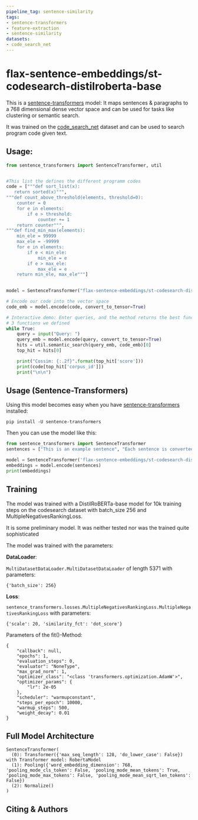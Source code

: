 ```yaml
---
pipeline_tag: sentence-similarity
tags:
- sentence-transformers
- feature-extraction
- sentence-similarity
datasets:
- code_search_net
---
```


# flax-sentence-embeddings/st-codesearch-distilroberta-base

This is a [sentence-transformers](https://www.SBERT.net) model: It maps sentences & paragraphs to a 768 dimensional dense vector space and can be used for tasks like clustering or semantic search.

It was trained on the [code_search_net](https://huggingface.co/datasets/code_search_net) dataset and can be used to search program code given text.

## Usage:

```python
from sentence_transformers import SentenceTransformer, util


#This list the defines the different programm codes
code = ["""def sort_list(x):
   return sorted(x)""",
"""def count_above_threshold(elements, threshold=0):
    counter = 0
    for e in elements:
        if e > threshold:
            counter += 1
    return counter""",
"""def find_min_max(elements):
    min_ele = 99999
    max_ele = -99999
    for e in elements:
        if e < min_ele:
            min_ele = e
        if e > max_ele:
            max_ele = e
    return min_ele, max_ele"""]
    

model = SentenceTransformer("flax-sentence-embeddings/st-codesearch-distilroberta-base")

# Encode our code into the vector space
code_emb = model.encode(code, convert_to_tensor=True)

# Interactive demo: Enter queries, and the method returns the best function from the 
# 3 functions we defined
while True:
    query = input("Query: ")
    query_emb = model.encode(query, convert_to_tensor=True)
    hits = util.semantic_search(query_emb, code_emb)[0]
    top_hit = hits[0]

    print("Cossim: {:.2f}".format(top_hit['score']))
    print(code[top_hit['corpus_id']])
    print("\n\n")
```

## Usage (Sentence-Transformers)

Using this model becomes easy when you have [sentence-transformers](https://www.SBERT.net) installed:

```
pip install -U sentence-transformers
```

Then you can use the model like this:

```python
from sentence_transformers import SentenceTransformer
sentences = ["This is an example sentence", "Each sentence is converted"]

model = SentenceTransformer('flax-sentence-embeddings/st-codesearch-distilroberta-base')
embeddings = model.encode(sentences)
print(embeddings)
```


## Training

The model was trained with a DistilRoBERTa-base model for 10k training steps on the codesearch dataset with batch_size 256 and MultipleNegativesRankingLoss. 

It is some preliminary model. It was neither tested nor was the trained quite sophisticated 


The model was trained with the parameters:

**DataLoader**:

`MultiDatasetDataLoader.MultiDatasetDataLoader` of length 5371 with parameters:
```
{'batch_size': 256}
```

**Loss**:

`sentence_transformers.losses.MultipleNegativesRankingLoss.MultipleNegativesRankingLoss` with parameters:
  ```
  {'scale': 20, 'similarity_fct': 'dot_score'}
  ```

Parameters of the fit()-Method:
```
{
    "callback": null,
    "epochs": 1,
    "evaluation_steps": 0,
    "evaluator": "NoneType",
    "max_grad_norm": 1,
    "optimizer_class": "<class 'transformers.optimization.AdamW'>",
    "optimizer_params": {
        "lr": 2e-05
    },
    "scheduler": "warmupconstant",
    "steps_per_epoch": 10000,
    "warmup_steps": 500,
    "weight_decay": 0.01
}
```


## Full Model Architecture
```
SentenceTransformer(
  (0): Transformer({'max_seq_length': 128, 'do_lower_case': False}) with Transformer model: RobertaModel 
  (1): Pooling({'word_embedding_dimension': 768, 'pooling_mode_cls_token': False, 'pooling_mode_mean_tokens': True, 'pooling_mode_max_tokens': False, 'pooling_mode_mean_sqrt_len_tokens': False})
  (2): Normalize()
)
```

## Citing & Authors

<!--- Describe where people can find more information -->